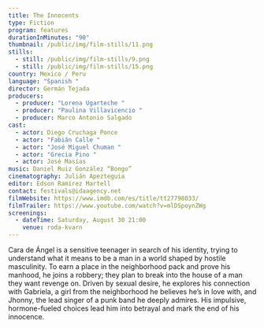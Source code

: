 ```yaml
---
title: The Innocents
type: Fiction
program: features
durationInMinutes: "90"
thumbnail: /public/img/film-stills/11.png
stills:
  - still: /public/img/film-stills/9.png
  - still: /public/img/film-stills/15.png
country: Mexico / Peru
language: "Spanish "
director: Germán Tejada
producers:
  - producer: "Lorena Ugarteche "
  - producer: "Paulina Villavicencio "
  - producer: Marco Antonio Salgado
cast:
  - actor: Diego Cruchaga Ponce
  - actor: "Fabián Calle "
  - actor: "José Miguel Chuman "
  - actor: "Grecia Pino "
  - actor: José Masías
music: Daniel Ruiz González “Bongo”
cinematography: Julián Apezteguia
editor: Edson Ramírez Martell
contact: festivals@idaagency.net
filmWebsite: https://www.imdb.com/es/title/tt27798033/
filmTrailer: https://www.youtube.com/watch?v=mlDSpoynZWg
screenings:
  - dateTime: Saturday, August 30 21:00
    venue: roda-kvarn
---
```

Cara de Ángel is a sensitive teenager in search of his identity, trying to understand what it means to be a man in a world shaped by hostile masculinity. To earn a place in the neighborhood pack and prove his manhood, he joins a robbery; they plan to break into the house of a man they want revenge on. Driven by sexual desire, he explores his connection with Gabriela, a girl from the neighborhood he believes he’s in love with, and Jhonny, the lead singer of a punk band he deeply admires. His impulsive, hormone-fueled choices lead him into betrayal and mark the end of his innocence.
